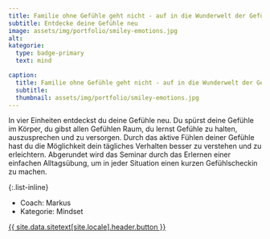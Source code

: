```yaml
---
title: Familie ohne Gefühle geht nicht - auf in die Wunderwelt der Gefühle
subtitle: Entdecke deine Gefühle neu
image: assets/img/portfolio/smiley-emotions.jpg
alt:
kategorie:
  type: badge-primary
  text: mind

caption:
  title: Familie ohne Gefühle geht nicht - auf in die Wunderwelt der Gefühle
  subtitle:
  thumbnail: assets/img/portfolio/smiley-emotions.jpg
---
```

In vier Einheiten entdeckst du deine Gefühle neu. Du spürst deine Gefühle im Körper, du gibst allen Gefühlen Raum, du lernst Gefühle zu halten, auszusprechen und zu versorgen. Durch das aktive Fühlen deiner Gefühle hast du die Möglichkeit dein tägliches Verhalten besser zu verstehen und zu erleichtern.
Abgerundet wird das Seminar durch das Erlernen einer einfachen Alltagsübung, um in jeder Situation einen kurzen Gefühlscheckin zu machen.

{:.list-inline}
- Coach: Markus
- Kategorie: Mindset

<a class="btn btn-primary btn-xl text-uppercase js-scroll-trigger" href="{{site.data.sitetext[site.locale].header.buttonlink }}">{{ site.data.sitetext[site.locale].header.button }}</a>
